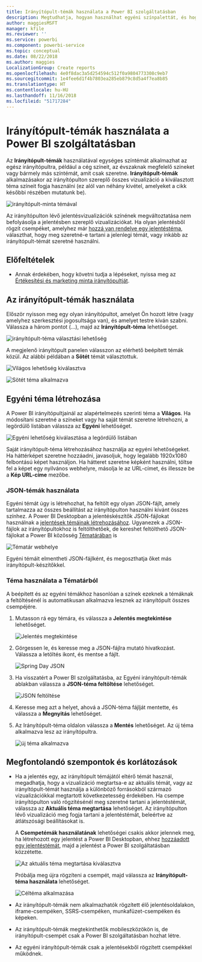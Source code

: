 ```yaml
---
title: Irányítópult-témák használata a Power BI szolgáltatásban
description: Megtudhatja, hogyan használhat egyéni színpalettát, és hogyan alkalmazhatja azt egy egész irányítópultra a Power BI szolgáltatásban
author: maggiesMSFT
manager: kfile
ms.reviewer: ''
ms.service: powerbi
ms.component: powerbi-service
ms.topic: conceptual
ms.date: 08/22/2018
ms.author: maggies
LocalizationGroup: Create reports
ms.openlocfilehash: 4e0f8dac3a5d254594c512f0a9804773308c9eb7
ms.sourcegitcommit: 1e4fee6d1f4b7803ea285eb879c8d5a4f7ea8b85
ms.translationtype: HT
ms.contentlocale: hu-HU
ms.lasthandoff: 11/16/2018
ms.locfileid: "51717284"
---
```

# <a name="use-dashboard-themes-in-power-bi-service"></a>Irányítópult-témák használata a Power BI szolgáltatásban
Az **Irányítópult-témák** használatával egységes színtémát alkalmazhat az egész irányítópultra, például a cég színeit, az évszaknak megfelelő színeket vagy bármely más színtémát, amit csak szeretne. **Irányítópult-témák** alkalmazásakor az irányítópulton szereplő összes vizualizáció a kiválasztott téma színeit fogja használni (ez alól van néhány kivétel, amelyeket a cikk későbbi részében mutatunk be).

![irányítópult-minta témával](media/service-dashboard-themes/power-bi-full-dashboard-theme.png)

Az irányítópulton lévő jelentésvizualizációk színének megváltoztatása nem befolyásolja a jelentésben szereplő vizualizációkat. Ha olyan jelentésből rögzít csempéket, amelyhez már [hozzá van rendelve egy jelentéstéma](desktop-report-themes.md), választhat, hogy meg szeretné-e tartani a jelenlegi témát, vagy inkább az irányítópult-témát szeretné használni.


## <a name="prerequisites"></a>Előfeltételek
* Annak érdekében, hogy követni tudja a lépéseket, nyissa meg az [Értékesítési és marketing minta irányítópultját](sample-datasets.md).


## <a name="how-dashboard-themes-work"></a>Az irányítópult-témák használata
Először nyisson meg egy olyan irányítópultot, amelyet Ön hozott létre (vagy amelyhez szerkesztési jogosultsága van), és amelyet testre kíván szabni. Válassza a három pontot (…), majd az **Irányítópult-téma** lehetőséget. 

![irányítópult-téma választási lehetőség](media/service-dashboard-themes/power-bi-dashboard-theme.png)

A megjelenő irányítópult panelen válasszon az elérhető beépített témák közül.  Az alábbi példában a **Sötét** témát választottuk.

![Világos lehetőség kiválasztva](media/service-dashboard-themes/power-bi-theme-menu.png)

![Sötét téma alkalmazva](media/service-dashboard-themes/power-bi-theme-dark.png)

## <a name="create-a-custom-theme"></a>Egyéni téma létrehozása

A Power BI irányítópultjainál az alapértelmezés szerinti téma a **Világos**. Ha módosítani szeretné a színeket vagy ha saját témát szeretne létrehozni, a legördülő listában válassza az **Egyéni** lehetőséget. 

![Egyéni lehetőség kiválasztása a legördülő listában](media/service-dashboard-themes/power-bi-theme-custom.png)

Saját irányítópult-téma létrehozásához használja az egyéni lehetőségeket. Ha háttérképet szeretne hozzáadni, javasoljuk, hogy legalább 1920x1080 felbontású képet használjon. Ha hátteret szeretne képként használni, töltse fel a képet egy nyilvános webhelyre, másolja le az URL-címet, és illessze be a **Kép URL-címe** mezőbe. 

### <a name="using-json-themes"></a>JSON-témák használata
Egyéni témát úgy is létrehozhat, ha feltölt egy olyan JSON-fájlt, amely tartalmazza az összes beállítást az irányítópulton használni kívánt összes színhez. A Power BI Desktopban a jelentéskészítők JSON-fájlokat használnak a [jelentések témáinak létrehozásához](desktop-report-themes.md). Ugyanezek a JSON-fájlok az irányítópultokhoz is feltölthetőek, de kereshet feltölthető JSON-fájlokat a Power BI közösség [Tématárában](https://community.powerbi.com/t5/Themes-Gallery/bd-p/ThemesGallery) is 

![Tématár webhelye](media/service-dashboard-themes/power-bi-theme-gallery.png)

Egyéni témáit elmentheti JSON-fájlként, és megoszthatja őket más irányítópult-készítőkkel. 

### <a name="use-a-theme-from-the-theme-gallery"></a>Téma használata a Tématárból

A beépített és az egyéni témákhoz hasonlóan a színek ezeknek a témáknak a feltöltésénél is automatikusan alkalmazva lesznek az irányítópult összes csempéjére. 

1. Mutasson rá egy témára, és válassza a **Jelentés megtekintése** lehetőséget.

    ![Jelentés megtekintése](media/service-dashboard-themes/power-bi-choose-theme.png)

2. Görgessen le, és keresse meg a JSON-fájlra mutató hivatkozást.  Válassza a letöltés ikont, és mentse a fájlt.

    ![Spring Day JSON](media/service-dashboard-themes/power-bi-theme-json.png)

3. Ha visszatért a Power BI szolgáltatásba, az Egyéni irányítópult-témák ablakban válassza a **JSON-téma feltöltése** lehetőséget.

    ![JSON feltöltése](media/service-dashboard-themes/power-bi-upload-theme.png)

4. Keresse meg azt a helyet, ahová a JSON-téma fájlját mentette, és válassza a **Megnyitás** lehetőséget.

5. Az Irányítópult-téma oldalon válassza a **Mentés** lehetőséget. Az új téma alkalmazva lesz az irányítópultra.

    ![új téma alkalmazva](media/service-dashboard-themes/power-bi-json.png)

## <a name="considerations-and-limitations"></a>Megfontolandó szempontok és korlátozások

* Ha a jelentés egy, az irányítópult témájától eltérő témát használ, megadhatja, hogy a vizualizáció megtartsa-e az aktuális témát, vagy az irányítópult-témát használja a különböző forrásokból származó vizualizációkkal megtartott következetesség érdekében. Ha csempe irányítópulton való rögzítésénél meg szeretné tartani a jelentéstémát, válassza az **Aktuális téma megtartása** lehetőséget. Az irányítópulton lévő vizualizáció meg fogja tartani a jelentéstémát, beleértve az átlátszósági beállításokat is. 

    A **Csempetémák használatának** lehetőségei csakis akkor jelennek meg, ha létrehozott egy jelentést a Power BI Desktopban, ehhez [hozzáadott egy jelentéstémát](desktop-report-themes.md), majd a jelentést a Power BI szolgáltatásban közzétette. 

    ![Az aktuális téma megtartása kiválasztva](media/service-dashboard-themes/power-bi-keep-current.png)

    Próbálja meg újra rögzíteni a csempét, majd válassza az **Irányítópult-téma használata** lehetőséget.

    ![Céltéma alkalmazása](media/service-dashboard-themes/power-bi-use-destination.png)

* Az irányítópult-témák nem alkalmazhatók rögzített élő jelentésoldalakon, iframe-csempéken, SSRS-csempéken, munkafüzet-csempéken és képeken.
* Az irányítópult-témák megtekinthetők mobileszközökön is, de irányítópult-csempét csak a Power BI szolgáltatásban hozhat létre. 
* Az egyéni irányítópult-témák csak a jelentésekből rögzített csempékkel működnek. 


